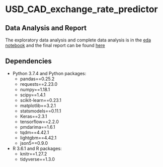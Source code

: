 # USD_CAD_exchange_rate_predictor

## Data Analysis and Report

The exploratory data analysis and complete data analysis is in the [eda
notebook](../scripts/eda.ipynb)
and the final report can be found
[here](../doc/report.md)

## Dependencies

- Python 3.7.4 and Python packages:
    - pandas==0.25.2
    - requests==2.23.0
    - numpy==1.18.1
    - scipy==1.4.1
    - scikit-learn==0.23.1
    - matplotlib==3.2.1
    - statsmodels==0.11.1
    - Keras==2.3.1
    - tensorflow==2.2.0
    - pmdarima==1.6.1
    - tqdm==4.42.1
    - lightgbm==4.42.1
    - json5==0.9.0
- R 3.6.1 and R packages:
    - knitr==1.27.2
    - tidyverse==1.3.0
